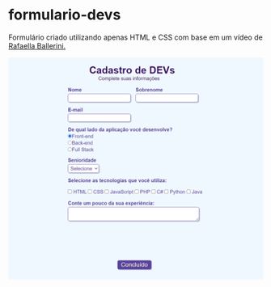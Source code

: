 # formulario-devs
Formulário criado utilizando apenas HTML e CSS com base em um vídeo de <a href="https://www.youtube.com/watch?v=wwqOJ2o84S4" target="_blank" rel="noopener">Rafaella Ballerini.</a><br>

<img src="formulario.PNG">
